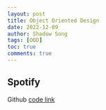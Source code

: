 ```yaml
---
layout: post
title: Object Oriented Design
date: 2022-12-09
author: Shadow Song
tags: [OOD]
toc: true
comments: true
---
```



## Spotify


Github [code link](https://github.com/AsheBlade/Object-Oriented-Design/tree/main/src/Spotify)